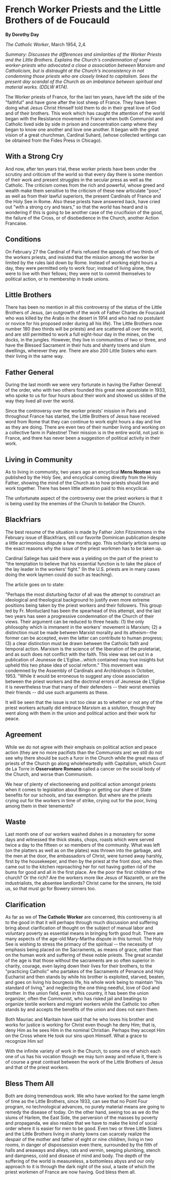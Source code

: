 French Worker Priests and the Little Brothers of de Foucauld
============================================================

**By Dorothy Day**

*The Catholic Worker*, March 1954, 2,4.

*Summary: Discusses the differences and similarities of the Worker
Priests and the Little Brothers. Explains the Church's condemnation of
some worker-priests who advocated a close a association between Marxism
and Catholicism, but is distraught at the Church's inconsistency in not
condemning those priests who are closely linked to capitalism. Sees the
present day scandal of the Church as an imbalance between spiritual and
material works. (DDLW \#174).*

The Worker priests of France, for the last ten years, have left the side
of the "faithful" and have gone after the lost sheep of France. They
have been doing what Jesus Christ Himself told them to do in their great
love of God and of their brothers. This work which has caught the
attention of the world began with the Resistance movement in France when
both Communist and Catholic lived side by side in prison and
concentration camp where they began to know one another and love one
another. It began with the great vision of a great churchman, Cardinal
Suhard, (whose collected writings can be obtained from the Fides Press
in Chicago).

With a Strong Cry
-----------------

And now, after ten years trial, these worker priests have been under the
scrutiny and criticism of the world so that every day there is some
mention of their work and present struggles in the secular press as well
as the Catholic. The criticism comes from the rich and powerful, whose
greed and wealth make them sensitive to the criticism of these new
articulate "poor," as well as from their lawful superiors, the present
Cardinals of France and the Holy See in Rome. Also these priests have
answered back, have cried out "with a strong cry and tears," so that the
world has heard and is wondering if this is going to be another case of
the crucifixion of the good, the failure of the Cross, or of
disobedience in the Church, another Action Francaise.

Conditions
----------

On February 27 the Cardinal of Paris refused the appeals of two thirds
of the workers priests, and insisted that the mission among the worker
be limited by the rules laid down by Rome. Instead of working eight
hours a day, they were permitted only to work four; instead of living
alone, they were to live with their fellows; they were not to commit
themselves to political action, or to membership in trade unions.

Little Brothers
---------------

There has been no mention in all this controversy of the status of the
Little Brothers of Jesus, (an outgrowth of the work of Father Charles de
Foucauld who was killed by the Arabs in the desert in 1914 and who had
no postulant or novice for his proposed order during all his life). The
Little Brothers now number 180 (two thirds will be priests) and are
scattered all over the world, and are still permitted to work a full
eight-hour day in the mines, on the docks, in the jungles. However, they
live in communities of two or three, and have the Blessed Sacrament in
their huts and shanty towns and slum dwellings, wherever they are. There
are also 200 Little Sisters who earn their living in the same way.

Father General
--------------

During the last month we were very fortunate in having the Father
General of the order, who with two others founded this great new
apostolate in 1933, who spoke to us for four hours about their work and
showed us slides of the way they lived all over the world.

Since the controversy over the worker priests' mission in Paris and
throughout France has started, the Little Brothers of Jesus have
received word from Rome that they can continue to work eight hours a day
and live as they are doing. There are even two of their number living
and working on a collective farm in Palestine! Their mission is in the
entire world, not just in France, and there has never been a suggestion
of political activity in their work.

Living in Community
-------------------

As to living in community, two years ago an encyclical **Mens Nostrae**
was published by the Holy See, and encyclical coming directly from the
Holy Father, showing the mind of the Church as to how priests should
live and work together. There has been little attention paid to this
encyclical.

The unfortunate aspect of the controversy over the priest workers is
that it is being used by the enemies of the Church to belabor the
Church.

Blackfriars
-----------

The best resume of the situation is made by Father John Fitzsimmons in
the February issue of Blackfriars, still our favorite Dominican
publication despite a little acrimonious dispute a few months ago. This
scholarly article sums up the exact reasons why the issue of the priest
workmen has to be taken up.

Cardinal Saliege has said there was a yielding on the part of the priest
to "the temptation to believe that his essential function is to take the
place of the lay leader in the workers' fight." (In the U.S. priests are
in many cases doing the work laymen could do such as teaching).

The article goes on to state:

"Perhaps the most disturbing factor of all was the attempt to construct
an ideological and theological background to justify even more extreme
positions being taken by the priest workers and their followers. This
group led by Fr. Montuclard has been the spearhead of this attempt, and
the last two years has seen a progressive condemnation of the Church of
their views. Their argument can be reduced to three heads: (1) the only
philosophy which is immanent in the workers' movement is Marxism; (2) a
distinction must be made between Marxist morality and its atheism--the
former can be accepted, even the latter can contribute to human
progress; (3) a clear distinction must be drawn between the Catholic
faith and temporal action. Marxism is the science of the liberation of
the proletariat, and as such does not conflict with the faith. This view
was set out in a publication of Jeunesse de L'Eglise…which contained may
true insights but upheld this two phase idea of social reform." This
movement was condemned by the Assembly of Cardinals and Archbishops in
October, 1953. "While it would be erroneous to suggest any close
association between the priest workers and the doctrinal errors of
Jeunesse de L'Eglise it is nevertheless true that many of their
defenders -- their worst enemies their friends -- did use such arguments
as these.

It will be seen that the issue is not too clear as to whether or not any
of the priest workers actually did embrace Marxism as a solution, though
they went along with them in the union and political action and their
work for peace.

Agreement
---------

While we do not agree with their emphasis on political action and peace
action (they are no more pacifists than the Communists are) we still do
not see why there should be such a furor in the Church while the great
mass of priests of the Church go along wholeheartedly with Capitalism,
which Count de La Torre in **Osservatore Romano** called a cancer on the
social body of the Church, and worse than Communism.

We hear of plenty of electioneering and political action amongst priests
when it comes to legislation about Bingo or getting our share of State
benefits for our schools, and tax exemption. But where are the priests
crying out for the workers in time of strike, crying out for the poor,
living among them in their tenements?

Waste
-----

Last month one of our workers washed dishes in a monastery for some days
and witnessed the thick steaks, chops, roasts which were served twice a
day to the fifteen or so members of the community. What was left (on the
platters as well as on the plates) was thrown into the garbage, and the
men at the door, the ambassadors of Christ, were turned away harshly,
first by the housekeeper, and then by the priest at the front door, who
then came out to the kitchen reproaching her for not having gotten rid
of the bums for good and all in the first place. Are the poor the first
children of the church? Or the rich? Are the workers more like Jesus of
Nazareth, or are the industrialists, the absentee landlords? Christ came
for the sinners, He told us, so that must go for Bowery sinners too.

Clarification
-------------

As far as we of **The Catholic Worker** are concerned, this controversy
is all to the good in that it will perhaps through much discussion and
suffering bring about clarification of thought on the subject of manual
labor and voluntary poverty as essential means in bringing forth good
fruit. There are many aspects of the age-old Mary-Martha dispute in this
turmoil. The Holy See is wishing to stress the primacy of the spiritual
-- the necessity of emphasis being placed on the Sacraments, as means of
grace, rather than on the human work and suffering of these noble
priests. The great scandal of the age is that those without the
sacraments are so often superior in charity, courage, even laying down
their lives for their brothers, to the "practicing Catholic" who
partakes of the Sacraments of Penance and Holy Eucharist and then stands
by while his brother is exploited, starved, beaten, and goes on living
his bourgeois life, his whole work being to maintain "his standard of
living," and neglecting the one thing needful, love of God and brother.
In the union field, even in this country, it has been the union
organizer, often the Communist, who has risked jail and beatings to
organize textile workers and migrant workers while the Catholic too
often stands by and accepts the benefits of the union and does not earn
them.

Both Mauriac and Maritain have said that he who loves his brother and
works for justice is working for Christ even though he deny Him; that
is, deny Him as he sees Him in the nominal Christian. Perhaps they
accept Him on the Cross where He took our sins upon Himself. What a
grace to recognize Him so!

With the infinite variety of work in the Church, to some one of which
each one of us has his vocation though we may turn away and refuse it,
there is of course a great contrast between the work of the Little
Brothers of Jesus and that of the priest workers.

Bless Them All
--------------

Both are doing tremendous work. We who have worked for the same length
of time as the Little Brothers, since 1933, can see that no Point Four
program, no technological advances, no purely material means are going
to remedy the disease of today. On the other hand, seeing too as we do
the slums of Harlem, the East Side, the perversion of the masses by
poverty and propaganda, we also realize that we have to make the kind of
social order where it is easier for men to be good. Even two or three
Little Sisters and the Little Brothers living in shanty towns can
scarcely realize the despair of the mother and father of eight or nine
children, living in two rooms, in danger of dispossession even there,
surrounded by the filth of halls and areaways and alleys, rats and
vermin, seeping plumbing, stench and dampness, cold and disease of mind
and body. The depth of the suffering of the world is measureless, a
bottomless abyss and our only approach to it is through the dark night
of the soul, a taste of which the priest workmen of France are now
having. God bless them all.

